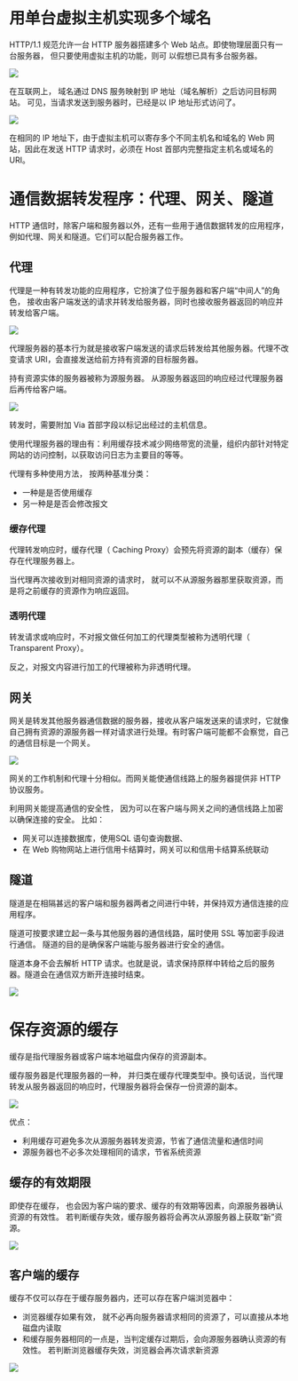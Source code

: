 

# 用单台虚拟主机实现多个域名  

HTTP/1.1 规范允许一台 HTTP 服务器搭建多个 Web 站点。即使物理层面只有一台服务器， 但只要使用虚拟主机的功能，则可
以假想已具有多台服务器。  

![](./img/virtual_host.png)

在互联网上， 域名通过 DNS 服务映射到 IP 地址（域名解析）之后访问目标网站。 可见，当请求发送到服务器时，已经是以 IP 地址形式访问了。  

![](./img/dns.png)

在相同的 IP 地址下，由于虚拟主机可以寄存多个不同主机名和域名的 Web 网站，因此在发送 HTTP 请求时，必须在 Host 首部内完整指定主机名或域名的 URI。  

# 通信数据转发程序：代理、网关、隧道  

HTTP 通信时，除客户端和服务器以外，还有一些用于通信数据转发的应用程序，例如代理、网关和隧道。它们可以配合服务器工作。  

## 代理  

代理是一种有转发功能的应用程序，它扮演了位于服务器和客户端“中间人”的角色， 接收由客户端发送的请求并转发给服务器，同时也接收服务器返回的响应并转发给客户端。  

![](./img/proxy.png)

代理服务器的基本行为就是接收客户端发送的请求后转发给其他服务器。代理不改变请求 URI，会直接发送给前方持有资源的目标服务器。  

持有资源实体的服务器被称为源服务器。 从源服务器返回的响应经过代理服务器后再传给客户端。  

![](./img/proxy2.png)

转发时，需要附加 Via 首部字段以标记出经过的主机信息。  

使用代理服务器的理由有：利用缓存技术减少网络带宽的流量，组织内部针对特定网站的访问控制，以获取访问日志为主要目的等等。  

代理有多种使用方法， 按两种基准分类：

- 一种是是否使用缓存
- 另一种是是否会修改报文  

### 缓存代理
代理转发响应时，缓存代理（ Caching Proxy）会预先将资源的副本（缓存）保存在代理服务器上。

当代理再次接收到对相同资源的请求时， 就可以不从源服务器那里获取资源，而是将之前缓存的资源作为响应返回。

### 透明代理
转发请求或响应时，不对报文做任何加工的代理类型被称为透明代理（ Transparent Proxy）。

反之，对报文内容进行加工的代理被称为非透明代理。  

## 网关  

网关是转发其他服务器通信数据的服务器，接收从客户端发送来的请求时，它就像自己拥有资源的源服务器一样对请求进行处理。有时客户端可能都不会察觉，自己的通信目标是一个网关。     

![](./img/gateway.png)

网关的工作机制和代理十分相似。而网关能使通信线路上的服务器提供非 HTTP 协议服务。

利用网关能提高通信的安全性， 因为可以在客户端与网关之间的通信线路上加密以确保连接的安全。 比如：

- 网关可以连接数据库，使用SQL 语句查询数据、
- 在 Web 购物网站上进行信用卡结算时，网关可以和信用卡结算系统联动



## 隧道  

隧道是在相隔甚远的客户端和服务器两者之间进行中转，并保持双方通信连接的应用程序。  

隧道可按要求建立起一条与其他服务器的通信线路，届时使用 SSL 等加密手段进行通信。 隧道的目的是确保客户端能与服务器进行安全的通信。

隧道本身不会去解析 HTTP 请求。也就是说，请求保持原样中转给之后的服务器。隧道会在通信双方断开连接时结束。  

![](./img/tunnel.png)

# 保存资源的缓存  

缓存是指代理服务器或客户端本地磁盘内保存的资源副本。

缓存服务器是代理服务器的一种， 并归类在缓存代理类型中。换句话说，当代理转发从服务器返回的响应时，代理服务器将会保存一份资源的副本。  

![](./img/resource_cache.png)

优点：

- 利用缓存可避免多次从源服务器转发资源，节省了通信流量和通信时间
- 源服务器也不必多次处理相同的请求，节省系统资源

## 缓存的有效期限  

即使存在缓存， 也会因为客户端的要求、缓存的有效期等因素，向源服务器确认资源的有效性。 若判断缓存失效，缓存服务器将会再次从源服务器上获取“新”资源。  

![](./img/outdate_cache.png)

## 客户端的缓存  

缓存不仅可以存在于缓存服务器内，还可以存在客户端浏览器中：

- 浏览器缓存如果有效， 就不必再向服务器请求相同的资源了，可以直接从本地磁盘内读取
- 和缓存服务器相同的一点是，当判定缓存过期后，会向源服务器确认资源的有效性。 若判断浏览器缓存失效，浏览器会再次请求新资源

![](./img/client_cache.png)



